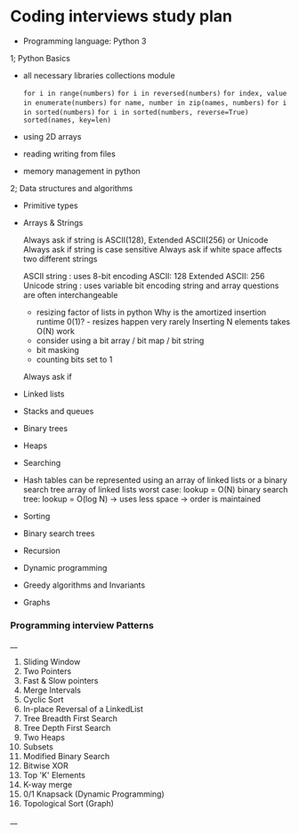 # Coding interviews study plan

- Programming language: Python 3

1; Python Basics

- all necessary libraries
  collections module

  `for i in range(numbers)`
  `for i in reversed(numbers)`
  `for index, value in enumerate(numbers)`
  `for name, number in zip(names, numbers)`
  `for i in sorted(numbers)`
  `for i in sorted(numbers, reverse=True)`
  `sorted(names, key=len)`

- using 2D arrays
- reading writing from files
- memory management in python

2; Data structures and algorithms

- Primitive types

- Arrays & Strings

  Always ask if string is ASCII(128), Extended ASCII(256) or Unicode
  Always ask if string is case sensitive
  Always ask if white space affects two different strings

  ASCII string : uses 8-bit encoding
    ASCII: 128 Extended ASCII: 256
  Unicode string : uses variable bit encoding
  string and array questions are often interchangeable
  * resizing factor of lists in python
  Why is the amortized insertion runtime 0(1)? - resizes happen very rarely
  Inserting N elements takes O(N) work
  * consider using a bit array / bit map / bit string
  * bit masking
  * counting bits set to 1

  Always ask if
- Linked lists
- Stacks and queues
- Binary trees
- Heaps
- Searching

- Hash tables
  can be represented using an array of linked lists or a binary search tree
  array of linked lists worst case: lookup = O(N)
  binary search tree: lookup = O(log N) -> uses less space -> order is maintained

- Sorting
- Binary search trees
- Recursion
- Dynamic programming
- Greedy algorithms and Invariants
- Graphs

### Programming interview Patterns
__

1. Sliding Window
2. Two Pointers
3. Fast & Slow pointers
4. Merge Intervals
5. Cyclic Sort
6. In-place Reversal of a LinkedList
7. Tree Breadth First Search
8. Tree Depth First Search
9. Two Heaps
10. Subsets
11. Modified Binary Search
12. Bitwise XOR
13. Top 'K' Elements
15. K-way merge
16. 0/1 Knapsack (Dynamic Programming)
17. Topological Sort (Graph)

__
